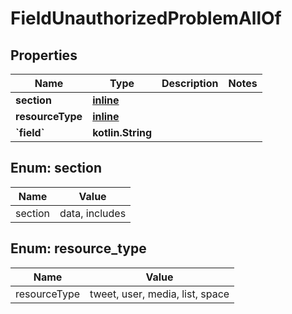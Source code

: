 
# FieldUnauthorizedProblemAllOf

## Properties
Name | Type | Description | Notes
------------ | ------------- | ------------- | -------------
**section** | [**inline**](#Section) |  | 
**resourceType** | [**inline**](#ResourceType) |  | 
**&#x60;field&#x60;** | **kotlin.String** |  | 


<a name="Section"></a>
## Enum: section
Name | Value
---- | -----
section | data, includes


<a name="ResourceType"></a>
## Enum: resource_type
Name | Value
---- | -----
resourceType | tweet, user, media, list, space



